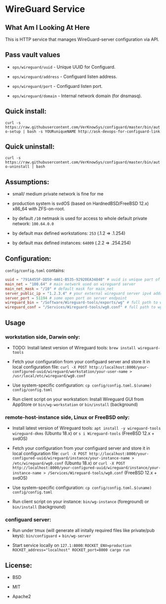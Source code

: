 # WireGuard Service


## What Am I Looking At Here

This is HTTP service that manages WireGuard-server configuration via API.


## Pass vault values

- `ops/wireguard/uuid` - Unique UUID for Configuard.

- `ops/wireguard/address` - Configuard listen address.

- `ops/wireguard/port` - Configuard listen port.

- `ops/wireguard/domain` - Internal network domain (for dnsmasq).


## Quick install:

`curl -s https://raw.githubusercontent.com/VerKnowSys/configuard/master/bin/auto-setup | bash -s YOURuniqueNAME http://ask-devops-for-configuard-link`


## Quick uninstall:

`curl -s https://raw.githubusercontent.com/VerKnowSys/configuard/master/bin/auto-uninstall | bash`



## Assumptions:

- small/ medium private network is fine for me

- production system is svdOS (based on HardnedBSD/FreeBSD 12.x) x86_64 with ZFS-on-root.

- by default `/10` netmask is used for access to whole default private network: `100.64.0.0`

- by default max defined workstations: `253` (.1.2 => .1.254)

- by default max defined instances: `64009` (.2.2 => .254.254)



## Configuration:


`config/config.toml` contains:

```toml
uuid = "791A455F-DD50-4A61-B535-92920EA34848" # uuid is unique part of a request path
main_net = "100.64" # main network used on wireguard server
main_net_mask = "/10" # default mask for main_net
server_public_ip = "1.2.3.4" # your external wireguard server ipv4 address
server_port = 51194 # some open port on server endpoint
wireguard_bin = "/Software/Wireguard-tools/exports/wg" # full path to wg utility
wireguard_conf = "/Services/Wireguard-tools/wg0.conf" # full path to wg0.conf
```


## Usage

### workstation side, Darwin only:

- TODO: Install latest version of Wireguard tools:
  `brew install wireguard-tools`

- Fetch your configuration from your configuard server and store it in local configuration file:
  `curl -X POST http://localhost:8000/your-configured-uuid/wireguard/workstation/your-user-name > /usr/local/etc/wireguard/wg0.conf`

- Use system-specific configuration:
  `cp config/config.toml.$(uname) config/config.toml`

- Run client script on your workstation:
  Install Wireguard GUI from AppStore or `bin/wg-workstation` or `bin/install` (background)

### remote-host-instance side, Linux or FreeBSD only:

- Install latest version of Wireguard tools:
  `apt install -y wireguard-tools wireguard-dkms` (Ubuntu 18.x) or `s i Wireguard-tools` (FreeBSD 12.x + svdOS)

- Fetch your configuration from your configuard server and store it in local configuration file:
  `curl -X POST http://localhost:8000/your-configured-uuid/wireguard/instance/your-instance-name > /etc/wireguard/wg0.conf` (Ubuntu 18.x) or `curl -X POST http://localhost:8000/your-configured-uuid/wireguard/instance/your-instance-name > /Services/Wireguard-tools/wg0.conf` (FreeBSD 12.x + svdOS)

- Use system-specific configuration:
  `cp config/config.toml.$(uname) config/config.toml`

- Run client script on your instance:
  `bin/wg-instance` (foreground) or `bin/install` (background)

### configuard server:
- Run under tmux (will generate all initally required files like private/pub keys):
  `bin/configuard` + `bin/wg-server`

- Start service locally on `127.1:8000`:
  `ROCKET_ENV=production ROCKET_address="localhost" ROCKET_port=8000 cargo run`


## License:

- BSD

- MIT

- Apache2

